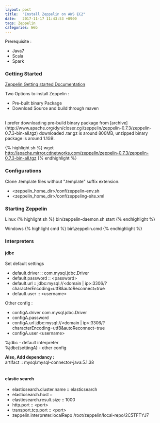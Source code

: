 ```yaml
---
layout: post
title:  "Install Zeppelin on AWS EC2"
date:   2017-11-17 11:43:53 +0900
tags: Zeppelin
categories: Web
---
```

Prerequisite :
 - Java7
 - Scala
 - Spark

### Getting Started
[Zeppelin Getting started Documentation](https://zeppelin.apache.org/docs/0.6.0/install/install.html#downloading-binary-package)

Two Options to install Zeppelin :
 - Pre-built binary Package
 - Download Source and build through maven

<br>
I prefer downloading pre-build binary package from [archive](http://www.apache.org/dyn/closer.cgi/zeppelin/zeppelin-0.7.3/zeppelin-0.7.3-bin-all.tgz)
downloaded .tar.gz is around 800MB, unzipped binary package is around 1.1GB.

{% highlight sh %}
wget http://apache.mirror.cdnetworks.com/zeppelin/zeppelin-0.7.3/zeppelin-0.7.3-bin-all.tgz
{% endhighlight %}


### Configurations

Clone .template files without ".template" suffix extension.
 - \<zeppelin_home_dir>/conf/zeppelin-env.sh
 - \<zeppelin_home_dir>/conf/zeppeling-site.xml



### Starting Zeppelin

Linux
{% highlight sh %}
bin/zeppelin-daemon.sh start
{% endhighlight %}

Windows
{% highlight cmd %}
bin\zeppelin.cmd
{% endhighlight %}



### Interpreters

#### jdbc

Set default settings
 - default.driver :: com.mysql.jdbc.Driver
 - default.password	:: \<password>
 - default.url :: jdbc:mysql://\<domain \| ip>:3306/<db name>?characterEncoding=utf8&autoReconnect=true
 - default.user :: \<username>

Other config :
 - configA.driver	com.mysql.jdbc.Driver
 - configA.password	<password>
 - configA.url	jdbc:mysql://\<domain \| ip>:3306/<db name>?characterEncoding=utf8&autoReconnect=true
 - configA.user	\<username>

%jdbc - default interpreter<br>
%jdbc(settingA) - other config

**Also, Add dependancy :**<br>
artifact :: mysql:mysql-connector-java:5.1.38
<br>
<br>
#### elastic search
 - elasticsearch.cluster.name :: elasticsearch
 - elasticsearch.host :: <domain>
 - elasticsearch.result.size :: 1000
 - http.port :: \<port>
 - transport.tcp.port :: \<port>
 - zeppelin.interpreter.localRepo	/root/zeppelin/local-repo/2C5TFTYJ7<br>
